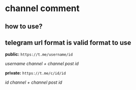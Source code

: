 # channel comment

## how to use?

## telegram url format is valid format to use
**public:** 
```https://t.me/username/id```

_username channel + channel post id_

**private:** 
```https://t.me/c/id/id```

_id channel + channel post id_
